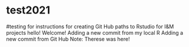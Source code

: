 # test2021
#testing for instructions for creating Git Hub paths to Rstudio for I&M projects
hello! Welcome!
Adding a new commit from my local R
Adding a new commit from Git Hub
Note: Therese was here!